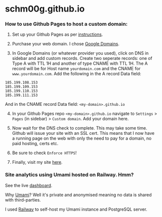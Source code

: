 # schm00g.github.io

### How to use Github Pages to host a custom domain:

1. Set up your Github Pages as per [instructions](https://pages.github.com/).
2. Purchase your web domain. I chose [Google Domains](https://domains.google.com/).

3. In Google Domains (or whatever provider you used), click on DNS in sidebar and add custom records. Create two seperate records: one of Type A with TTL 1H and another of type CNAME with TTL 1H. The A record will be for Host name `yourdomain.com` and the CNAME for `www.yourdomain.com`. Add the following in the A record Data field:

```
185.199.108.153
185.199.109.153
185.199.110.153
185.199.111.153
```
And in the CNAME record Data field: `<my-domain>.github.io`

4. In your Github Pages repo `<my-domain>.github.io` navigate to `Settings` > `Pages` (in sidebar) > `Custom domain`. Add your domain here.

5. Now wait for the DNS check to complete. This may take some time. Github will issue your site with an SSL cert. This means that I now have a running page on the web with only the need to pay for a domain, no paid hosting, certs etc.

6. Be sure to check `Enforce HTTPS`!

7. Finally, visit my site [here](https://smcgrath.dev/).

### Site analytics using Umami hosted on Railway. Hmm?

See the live [dashboard](https://umami-production-863f.up.railway.app/share/DM50VHxJ/Blog).

Why [Umami](https://umami.is/)? Well it's private and anonymised meaning no data is shared with third-parties.

I used [Railway](https://railway.app/) to self-host my Umami instance and PostgreSQL server.
